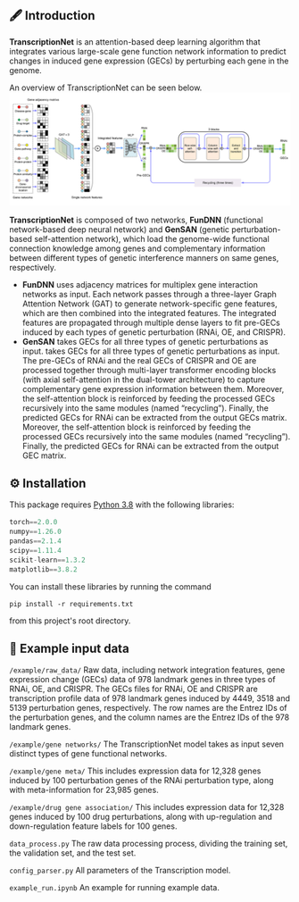 ## 🖋️ Introduction
**TranscriptionNet** is an attention-based deep learning algorithm that integrates various large-scale gene function network information to predict changes in induced gene expression (GECs) by perturbing each gene in the genome.<br>

An overview of TranscriptionNet can be seen below.
![image](TranscriptionNet.jpg)

**TranscriptionNet** is composed of two networks, **FunDNN** (functional network-based deep neural network) and **GenSAN** (genetic perturbation-based self-attention network), which load the genome-wide functional connection knowledge among genes and complementary information between different types of genetic interference manners on same genes, respectively.<br>
* **FunDNN** uses adjacency matrices for multiplex gene interaction networks as input. Each network passes through a three-layer Graph Attention Network (GAT) to generate network-specific gene features, which are then combined into the integrated features. The integrated features are propagated through multiple dense layers to fit pre-GECs induced by each types of genetic perturbation (RNAi, OE, and CRISPR).<br>
* **GenSAN** takes GECs for all three types of genetic perturbations as input. takes GECs for all three types of genetic perturbations as input. The pre-GECs of RNAi and the real GECs of CRISPR and OE are processed together through multi-layer transformer encoding blocks (with axial self-attention in the dual-tower architecture) to capture complementary gene expression information between them. Moreover, the self-attention block is reinforced by feeding the processed GECs recursively into the same modules (named “recycling”). Finally, the predicted GECs for RNAi can be extracted from the output GECs matrix. Moreover, the self-attention block is reinforced by feeding the processed GECs recursively into the same modules (named “recycling”). Finally, the predicted GECs for RNAi can be extracted from the output GEC matrix.<br>

## :gear: Installation
This package requires [Python 3.8](https://www.python.org/downloads/) with the following libraries:
```python
torch==2.0.0
numpy==1.26.0
pandas==2.1.4
scipy==1.11.4
scikit-learn==1.3.2
matplotlib==3.8.2
```

You can install these libraries by running the command 

```
pip install -r requirements.txt
``` 

from this project's root directory.

## 📁 Example input data

`/example/raw_data/` Raw data, including network integration features, gene expression change (GECs) data of 978 landmark genes in three types of RNAi, OE, and CRISPR. The GECs files for RNAi, OE and CRISPR are transcription profile data of 978 landmark genes induced by 4449, 3518 and 5139 perturbation genes, respectively. The row names are the Entrez IDs of the perturbation genes, and the column names are the Entrez IDs of the 978 landmark genes.  

`/example/gene networks/` The TranscriptionNet model takes as input seven distinct types of gene functional networks.  

`/example/gene meta/` This includes expression data for 12,328 genes induced by 100 perturbation genes of the RNAi perturbation type, along with meta-information for 23,985 genes.  

`/example/drug gene association/` This includes expression data for 12,328 genes induced by 100 drug perturbations, along with up-regulation and down-regulation feature labels for 100 genes.  

`data_process.py` The raw data processing process, dividing the training set, the validation set, and the test set.

`config_parser.py` All parameters of the Transcription model.

`example_run.ipynb` An example for running example data.
